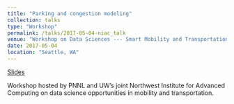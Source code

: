 ```yaml
---
title: "Parking and congestion modeling"
collection: talks
type: "Workshop"
permalink: /talks/2017-05-04-niac_talk
venue: "Workshop on Data Sciences --- Smart Mobility and Transportation"
date: 2017-05-04
location: "Seattle, WA"
---
```


[Slides](https://cpatdowling.github.io/files/niac_workshop_2017.pdf)

Workshop hosted by PNNL and UW’s joint Northwest Institute for Advanced Computing on data science opportunities in mobility and transportation.
